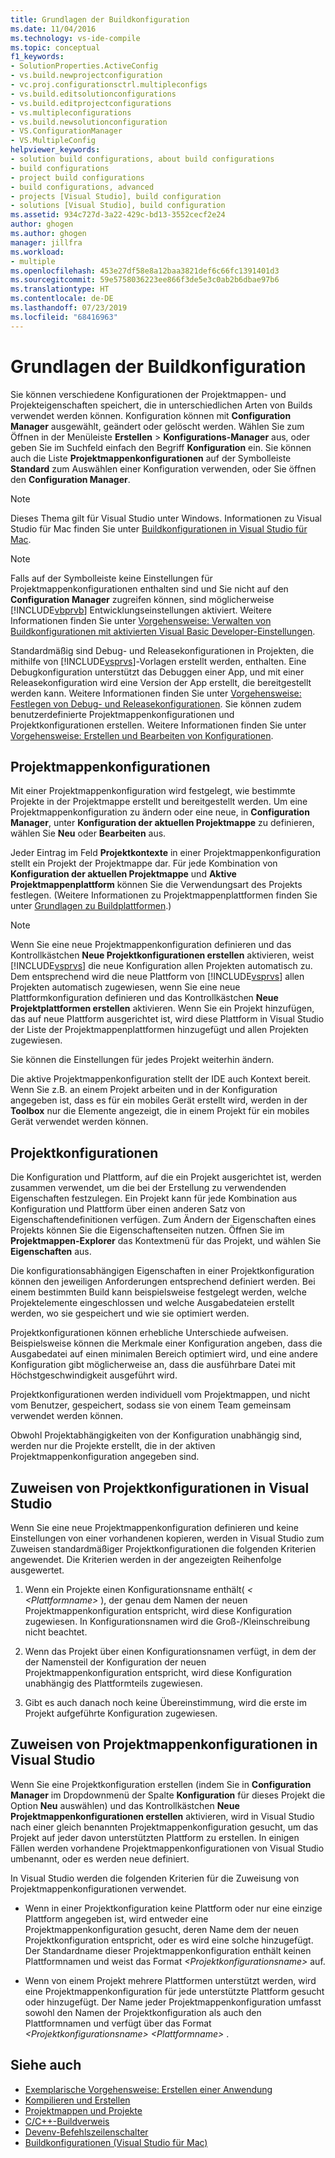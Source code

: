```yaml
---
title: Grundlagen der Buildkonfiguration
ms.date: 11/04/2016
ms.technology: vs-ide-compile
ms.topic: conceptual
f1_keywords:
- SolutionProperties.ActiveConfig
- vs.build.newprojectconfiguration
- vc.proj.configurationsctrl.multipleconfigs
- vs.build.editsolutionconfigurations
- vs.build.editprojectconfigurations
- vs.multipleconfigurations
- vs.build.newsolutionconfiguration
- VS.ConfigurationManager
- VS.MultipleConfig
helpviewer_keywords:
- solution build configurations, about build configurations
- build configurations
- project build configurations
- build configurations, advanced
- projects [Visual Studio], build configuration
- solutions [Visual Studio], build configuration
ms.assetid: 934c727d-3a22-429c-bd13-3552cecf2e24
author: ghogen
ms.author: ghogen
manager: jillfra
ms.workload:
- multiple
ms.openlocfilehash: 453e27df58e8a12baa3821def6c66fc1391401d3
ms.sourcegitcommit: 59e5758036223ee866f3de5e3c0ab2b6dbae97b6
ms.translationtype: HT
ms.contentlocale: de-DE
ms.lasthandoff: 07/23/2019
ms.locfileid: "68416963"
---
```

# <a name="understand-build-configurations"></a>Grundlagen der Buildkonfiguration

Sie können verschiedene Konfigurationen der Projektmappen- und Projekteigenschaften speichert, die in unterschiedlichen Arten von Builds verwendet werden können. Konfiguration können mit **Configuration Manager** ausgewählt, geändert oder gelöscht werden. Wählen Sie zum Öffnen in der Menüleiste **Erstellen** > **Konfigurations-Manager** aus, oder geben Sie im Suchfeld einfach den Begriff **Konfiguration** ein. Sie können auch die Liste **Projektmappenkonfigurationen** auf der Symbolleiste **Standard** zum Auswählen einer Konfiguration verwenden, oder Sie öffnen den **Configuration Manager**.

> [!NOTE]
> Dieses Thema gilt für Visual Studio unter Windows. Informationen zu Visual Studio für Mac finden Sie unter [Buildkonfigurationen in Visual Studio für Mac](/visualstudio/mac/configurations).

> [!NOTE]
> Falls auf der Symbolleiste keine Einstellungen für Projektmappenkonfigurationen enthalten sind und Sie nicht auf den **Configuration Manager** zugreifen können, sind möglicherweise [!INCLUDE[vbprvb](../code-quality/includes/vbprvb_md.md)] Entwicklungseinstellungen aktiviert. Weitere Informationen finden Sie unter [Vorgehensweise: Verwalten von Buildkonfigurationen mit aktivierten Visual Basic Developer-Einstellungen](../ide/how-to-manage-build-configurations-with-visual-basic-developer-settings-applied.md).

Standardmäßig sind Debug- und Releasekonfigurationen in Projekten, die mithilfe von [!INCLUDE[vsprvs](../code-quality/includes/vsprvs_md.md)]-Vorlagen erstellt werden, enthalten. Eine Debugkonfiguration unterstützt das Debuggen einer App, und mit einer Releasekonfiguration wird eine Version der App erstellt, die bereitgestellt werden kann. Weitere Informationen finden Sie unter [Vorgehensweise: Festlegen von Debug- und Releasekonfigurationen](../debugger/how-to-set-debug-and-release-configurations.md). Sie können zudem benutzerdefinierte Projektmappenkonfigurationen und Projektkonfigurationen erstellen. Weitere Informationen finden Sie unter [Vorgehensweise: Erstellen und Bearbeiten von Konfigurationen](../ide/how-to-create-and-edit-configurations.md).

## <a name="solution-configurations"></a>Projektmappenkonfigurationen

Mit einer Projektmappenkonfiguration wird festgelegt, wie bestimmte Projekte in der Projektmappe erstellt und bereitgestellt werden. Um eine Projektmappenkonfiguration zu ändern oder eine neue, in **Configuration Manager**, unter **Konfiguration der aktuellen Projektmappe** zu definieren, wählen Sie **Neu** oder **Bearbeiten** aus.

Jeder Eintrag im Feld **Projektkontexte** in einer Projektmappenkonfiguration stellt ein Projekt der Projektmappe dar. Für jede Kombination von **Konfiguration der aktuellen Projektmappe** und **Aktive Projektmappenplattform** können Sie die Verwendungsart des Projekts festlegen. (Weitere Informationen zu Projektmappenplattformen finden Sie unter [Grundlagen zu Buildplattformen](../ide/understanding-build-platforms.md).)

> [!NOTE]
> Wenn Sie eine neue Projektmappenkonfiguration definieren und das Kontrollkästchen **Neue Projektkonfigurationen erstellen** aktivieren, weist [!INCLUDE[vsprvs](../code-quality/includes/vsprvs_md.md)] die neue Konfiguration allen Projekten automatisch zu. Dem entsprechend wird die neue Plattform von [!INCLUDE[vsprvs](../code-quality/includes/vsprvs_md.md)] allen Projekten automatisch zugewiesen, wenn Sie eine neue Plattformkonfiguration definieren und das Kontrollkästchen **Neue Projektplattformen erstellen** aktivieren. Wenn Sie ein Projekt hinzufügen, das auf neue Plattform ausgerichtet ist, wird diese Plattform in Visual Studio der Liste der Projektmappenplattformen hinzugefügt und allen Projekten zugewiesen.
>
> Sie können die Einstellungen für jedes Projekt weiterhin ändern.

Die aktive Projektmappenkonfiguration stellt der IDE auch Kontext bereit. Wenn Sie z.B. an einem Projekt arbeiten und in der Konfiguration angegeben ist, dass es für ein mobiles Gerät erstellt wird, werden in der **Toolbox** nur die Elemente angezeigt, die in einem Projekt für ein mobiles Gerät verwendet werden können.

## <a name="project-configurations"></a>Projektkonfigurationen
 Die Konfiguration und Plattform, auf die ein Projekt ausgerichtet ist, werden zusammen verwendet, um die bei der Erstellung zu verwendenden Eigenschaften festzulegen. Ein Projekt kann für jede Kombination aus Konfiguration und Plattform über einen anderen Satz von Eigenschaftendefinitionen verfügen. Zum Ändern der Eigenschaften eines Projekts können Sie die Eigenschaftenseiten nutzen. Öffnen Sie im **Projektmappen-Explorer** das Kontextmenü für das Projekt, und wählen Sie **Eigenschaften** aus.

 Die konfigurationsabhängigen Eigenschaften in einer Projektkonfiguration können den jeweiligen Anforderungen entsprechend definiert werden. Bei einem bestimmten Build kann beispielsweise festgelegt werden, welche Projektelemente eingeschlossen und welche Ausgabedateien erstellt werden, wo sie gespeichert und wie sie optimiert werden.

 Projektkonfigurationen können erhebliche Unterschiede aufweisen. Beispielsweise können die Merkmale einer Konfiguration angeben, dass die Ausgabedatei auf einen minimalen Bereich optimiert wird, und eine andere Konfiguration gibt möglicherweise an, dass die ausführbare Datei mit Höchstgeschwindigkeit ausgeführt wird.

 Projektkonfigurationen werden individuell vom Projektmappen, und nicht vom Benutzer, gespeichert, sodass sie von einem Team gemeinsam verwendet werden können.

 Obwohl Projektabhängigkeiten von der Konfiguration unabhängig sind, werden nur die Projekte erstellt, die in der aktiven Projektmappenkonfiguration angegeben sind.

## <a name="how-visual-studio-assigns-project-configurations"></a>Zuweisen von Projektkonfigurationen in Visual Studio
 Wenn Sie eine neue Projektmappenkonfiguration definieren und keine Einstellungen von einer vorhandenen kopieren, werden in Visual Studio zum Zuweisen standardmäßiger Projektkonfigurationen die folgenden Kriterien angewendet. Die Kriterien werden in der angezeigten Reihenfolge ausgewertet.

1. Wenn ein Projekte einen Konfigurationsname enthält( *\<<Konfigurationsname> \<Plattformname>* ), der genau dem Namen der neuen Projektmappenkonfiguration entspricht, wird diese Konfiguration zugewiesen. In Konfigurationsnamen wird die Groß-/Kleinschreibung nicht beachtet.

2. Wenn das Projekt über einen Konfigurationsnamen verfügt, in dem der der Namensteil der Konfiguration der neuen Projektmappenkonfiguration entspricht, wird diese Konfiguration unabhängig des Plattformteils zugewiesen.

3. Gibt es auch danach noch keine Übereinstimmung, wird die erste im Projekt aufgeführte Konfiguration zugewiesen.

## <a name="how-visual-studio-assigns-solution-configurations"></a>Zuweisen von Projektmappenkonfigurationen in Visual Studio
 Wenn Sie eine Projektkonfiguration erstellen (indem Sie in **Configuration Manager** im Dropdownmenü der Spalte **Konfiguration** für dieses Projekt die Option **Neu** auswählen) und das Kontrollkästchen **Neue Projektmappenkonfigurationen erstellen** aktivieren, wird in Visual Studio nach einer gleich benannten Projektmappenkonfiguration gesucht, um das Projekt auf jeder davon unterstützten Plattform zu erstellen. In einigen Fällen werden vorhandene Projektmappenkonfigurationen von Visual Studio umbenannt, oder es werden neue definiert.

 In Visual Studio werden die folgenden Kriterien für die Zuweisung von Projektmappenkonfigurationen verwendet.

- Wenn in einer Projektkonfiguration keine Plattform oder nur eine einzige Plattform angegeben ist, wird entweder eine Projektmappenkonfiguration gesucht, deren Name dem der neuen Projektkonfiguration entspricht, oder es wird eine solche hinzugefügt. Der Standardname dieser Projektmappenkonfiguration enthält keinen Plattformnamen und weist das Format *\<Projektkonfigurationsname>* auf.

- Wenn von einem Projekt mehrere Plattformen unterstützt werden, wird eine Projektmappenkonfiguration für jede unterstützte Plattform gesucht oder hinzugefügt. Der Name jeder Projektmappenkonfiguration umfasst sowohl den Namen der Projektkonfiguration als auch den Plattformnamen und verfügt über das Format *\<Projektkonfigurationsname> \<Plattformname>* .

## <a name="see-also"></a>Siehe auch

- [Exemplarische Vorgehensweise: Erstellen einer Anwendung](../ide/walkthrough-building-an-application.md)
- [Kompilieren und Erstellen](../ide/compiling-and-building-in-visual-studio.md)
- [Projektmappen und Projekte](../ide/solutions-and-projects-in-visual-studio.md)
- [C/C++-Buildverweis](/cpp/build/reference/c-cpp-building-reference)
- [Devenv-Befehlszeilenschalter](../ide/reference/devenv-command-line-switches.md)
- [Buildkonfigurationen (Visual Studio für Mac)](/visualstudio/mac/configurations)